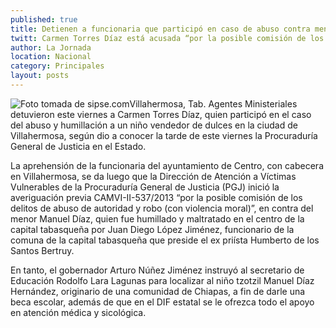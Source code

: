 ```yaml
---
published: true
title: Detienen a funcionaria que participó en caso de abuso contra menor en Tabasco
twitt: Carmen Torres Díaz está acusada “por la posible comisión de los delitos de abuso de autoridad y robo (con violencia moral)”.
author: La Jornada
location: Nacional
category: Principales
layout: posts
---
```


![Foto tomada de sipse.com](http://i.imgur.com/6LbMQDam.jpg)Villahermosa, Tab. Agentes Ministeriales detuvieron este viernes a Carmen Torres Díaz, quien participó en el caso del abuso y humillación a un niño vendedor de dulces en la ciudad de Villahermosa, según dio a conocer la tarde de este viernes la Procuraduría General de Justicia en el Estado.

La aprehensión de la funcionaria del ayuntamiento de Centro, con cabecera en Villahermosa, se da luego que la Dirección de Atención a Víctimas Vulnerables de la Procuraduría General de Justicia (PGJ) inició la averiguación previa CAMVI-II-537/2013 “por la posible comisión de los delitos de abuso de autoridad y robo (con violencia moral)”, en contra del menor Manuel Díaz, quien fue humillado y maltratado en el centro de la capital tabasqueña por Juan Diego López Jiménez, funcionario de la comuna de la capital tabasqueña que preside el ex priísta Humberto de los Santos Bertruy.

En tanto, el gobernador Arturo Núñez Jiménez instruyó al secretario de Educación Rodolfo Lara Lagunas para localizar al niño tzotzil Manuel Díaz Hernández, originario de una comunidad de Chiapas, a fin de darle una beca escolar, además de que en el DIF estatal se le ofrezca todo el apoyo en atención médica y sicológica.
